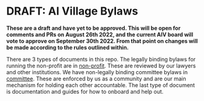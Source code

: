 # DRAFT: AI Village Bylaws

**These are a draft and have yet to be approved. This will be open for comments and PRs on August 26th 2022, and the current AIV board will vote to approve on September 30th 2022. From that point on changes will be made according to the rules outlined within.**

There are 3 types of documents in this repo. The legally binding bylaws for running the non-profit are in [non-profit](/non-profit/README.md). These are reviewed by our lawyers and other institutions. We have non-legally binding committee bylaws in [committee](/committee/committee.md). These are enforced by us as a community and are our main mechanism for holding each other accountable. The last type of document is documentation and guides for how to onboard and help out.